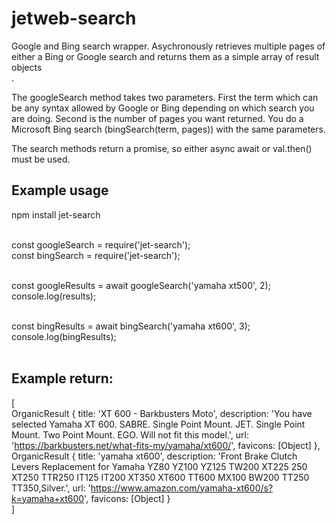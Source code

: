 # jetweb-search
Google and Bing search wrapper. Asychronously retrieves multiple pages of either a Bing or Google search and returns them as a simple array of result objects<br>.

The googleSearch method takes two parameters. First the term which can be any syntax allowed by Google or Bing depending on which search you are doing. Second is the number of pages you want returned. You do a Microsoft Bing search (bingSearch(term, pages)) with the same parameters.<br>

The search methods return a promise, so either async await or val.then() must be used.
 


## Example usage
npm install jet-search<br><br>

const googleSearch = require('jet-search');<br>
const bingSearch = require('jet-search');<br><br>

const googleResults = await googleSearch('yamaha xt500', 2);<br>
console.log(results);<br><br>

const bingResults = await bingSearch('yamaha xt600', 3);<br>
console.log(bingResults);<br><br>



## Example return: <br>
[<br>
    OrganicResult {
      title: 'XT 600 - Barkbusters Moto',
      description: 'You have selected Yamaha XT 600. SABRE. Single Point Mount. JET. Single Point Mount. Two Point Mount. EGO. Will not fit this model.',
      url: 'https://barkbusters.net/what-fits-my/yamaha/xt600/',
      favicons: [Object]
    },<br>
    OrganicResult {
      title: 'yamaha xt600',
      description: 'Front Brake Clutch Levers Replacement for Yamaha YZ80 YZ100 YZ125 TW200 XT225 250 XT250 TTR250 IT125 IT200 XT350 XT600 TT600 MX100 BW200 TT250 TT350,Silver.',
      url: 'https://www.amazon.com/yamaha-xt600/s?k=yamaha+xt600',
      favicons: [Object]
    }<br>
  ]

